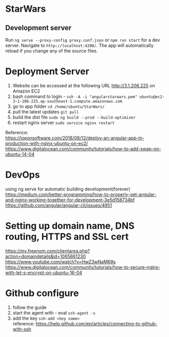 # StarWars
## Development server

Run `ng serve --proxy-config proxy.conf.json` or `npm run start`  for a dev server. Navigate to `http://localhost:4200/`. The app will automatically reload if you change any of the source files.

# Deployment Server
1. Website can be accessed at the following URL http://3.1.206.225 on Amazon EC2
2. bash command to login - `ssh -A -i "angularstarwars.pem" ubuntu@ec2-3-1-206-225.ap-southeast-1.compute.amazonaws.com`
3. go to app folder `cd /home/ubuntu/StarWars/`
4. pull the latest updates `git pull`
5. build the dist file `sudo ng build --prod --build-optimizer`
6. restart nginx server `sudo service nginx restart`

Reference:  
https://joeonsoftware.com/2018/08/12/deploy-an-angular-app-in-production-with-nginx-ubuntu-on-ec2/  
https://www.digitalocean.com/community/tutorials/how-to-add-swap-on-ubuntu-14-04

# DevOps
using ng serve for automatic building development(forever)  
https://medium.com/better-programming/how-to-properly-get-angular-and-nginx-working-together-for-development-3e5d158734bf  
https://github.com/angular/angular-cli/issues/4951  

# Setting up domain name, DNS routing, HTTPS and SSL cert  
https://my.freenom.com/clientarea.php?action=domaindetails&id=1065661230  
https://www.youtube.com/watch?v=HwZ3wNaM69s  
https://www.digitalocean.com/community/tutorials/how-to-secure-nginx-with-let-s-encrypt-on-ubuntu-16-04  

# Github configure 
1. follow the guide
2. start the agent with - eval `ssh-agent -s`
3. add the key `ssh-add <key name>`  
reference: https://help.github.com/en/articles/connecting-to-github-with-ssh


